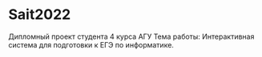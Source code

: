 # Sait2022
Дипломный проект студента 4 курса АГУ
Тема работы: Интерактивная система для подготовки к ЕГЭ по информатике.

